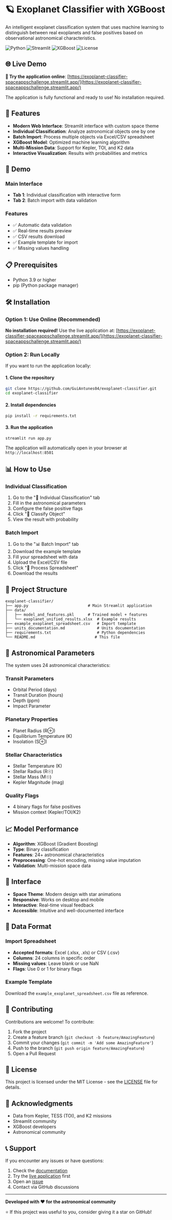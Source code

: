 # 🪐 Exoplanet Classifier with XGBoost

An intelligent exoplanet classification system that uses machine learning to distinguish between real exoplanets and false positives based on observational astronomical characteristics.

![Python](https://img.shields.io/badge/Python-3.9+-blue.svg)
![Streamlit](https://img.shields.io/badge/Streamlit-1.28+-red.svg)
![XGBoost](https://img.shields.io/badge/XGBoost-Latest-green.svg)
![License](https://img.shields.io/badge/License-MIT-yellow.svg)

## 🌐 Live Demo

**🚀 Try the application online**: [https://exoplanet-classifier-spaceappschallenge.streamlit.app/](https://exoplanet-classifier-spaceappschallenge.streamlit.app/)

The application is fully functional and ready to use! No installation required.

## 🌟 Features

- **Modern Web Interface**: Streamlit interface with custom space theme
- **Individual Classification**: Analyze astronomical objects one by one
- **Batch Import**: Process multiple objects via Excel/CSV spreadsheet
- **XGBoost Model**: Optimized machine learning algorithm
- **Multi-Mission Data**: Support for Kepler, TOI, and K2 data
- **Interactive Visualization**: Results with probabilities and metrics

## 🚀 Demo

### Main Interface
- **Tab 1**: Individual classification with interactive form
- **Tab 2**: Batch import with data validation

### Features
- ✅ Automatic data validation
- ✅ Real-time results preview
- ✅ CSV results download
- ✅ Example template for import
- ✅ Missing values handling

## 📋 Prerequisites

- Python 3.9 or higher
- pip (Python package manager)

## 🛠️ Installation

### Option 1: Use Online (Recommended)
**No installation required!** Use the live application at: [https://exoplanet-classifier-spaceappschallenge.streamlit.app/](https://exoplanet-classifier-spaceappschallenge.streamlit.app/)

### Option 2: Run Locally
If you want to run the application locally:

#### 1. Clone the repository
```bash
git clone https://github.com/GuiAntunes04/exoplanet-classifier.git
cd exoplanet-classifier
```

#### 2. Install dependencies
```bash
pip install -r requirements.txt
```

#### 3. Run the application
```bash
streamlit run app.py
```

The application will automatically open in your browser at `http://localhost:8501`

## 📊 How to Use

### Individual Classification
1. Go to the "🔬 Individual Classification" tab
2. Fill in the astronomical parameters
3. Configure the false positive flags
4. Click "🚀 Classify Object"
5. View the result with probability

### Batch Import
1. Go to the "📊 Batch Import" tab
2. Download the example template
3. Fill your spreadsheet with data
4. Upload the Excel/CSV file
5. Click "🚀 Process Spreadsheet"
6. Download the results

## 📁 Project Structure

```
exoplanet-classifier/
├── app.py                          # Main Streamlit application
├── data/
│   ├── model_and_features.pkl      # Trained model + features
│   └── exoplanet_unified_results.xlsx  # Example results
├── example_exoplanet_spreadsheet.csv   # Import template
├── units_documentation.md              # Units documentation
├── requirements.txt                    # Python dependencies
└── README.md                          # This file
```

## 🔬 Astronomical Parameters

The system uses 24 astronomical characteristics:

### Transit Parameters
- Orbital Period (days)
- Transit Duration (hours)
- Depth (ppm)
- Impact Parameter

### Planetary Properties
- Planet Radius (R⊕)
- Equilibrium Temperature (K)
- Insolation (S⊕)

### Stellar Characteristics
- Stellar Temperature (K)
- Stellar Radius (R☉)
- Stellar Mass (M☉)
- Kepler Magnitude (mag)

### Quality Flags
- 4 binary flags for false positives
- Mission context (Kepler/TOI/K2)

## 📈 Model Performance

- **Algorithm**: XGBoost (Gradient Boosting)
- **Type**: Binary classification
- **Features**: 24+ astronomical characteristics
- **Preprocessing**: One-hot encoding, missing value imputation
- **Validation**: Multi-mission space data

## 🎨 Interface

- **Space Theme**: Modern design with star animations
- **Responsive**: Works on desktop and mobile
- **Interactive**: Real-time visual feedback
- **Accessible**: Intuitive and well-documented interface

## 📝 Data Format

### Import Spreadsheet
- **Accepted formats**: Excel (.xlsx, .xls) or CSV (.csv)
- **Columns**: 24 columns in specific order
- **Missing values**: Leave blank or use NaN
- **Flags**: Use 0 or 1 for binary flags

### Example Template
Download the `example_exoplanet_spreadsheet.csv` file as reference.

## 🤝 Contributing

Contributions are welcome! To contribute:

1. Fork the project
2. Create a feature branch (`git checkout -b feature/AmazingFeature`)
3. Commit your changes (`git commit -m 'Add some AmazingFeature'`)
4. Push to the branch (`git push origin feature/AmazingFeature`)
5. Open a Pull Request

## 📄 License

This project is licensed under the MIT License - see the [LICENSE](LICENSE) file for details.

## 🙏 Acknowledgments

- Data from Kepler, TESS (TOI), and K2 missions
- Streamlit community
- XGBoost developers
- Astronomical community

## 📞 Support

If you encounter any issues or have questions:

1. Check the [documentation](units_documentation.md)
2. Try the [live application](https://exoplanet-classifier-spaceappschallenge.streamlit.app/) first
3. Open an [issue](https://github.com/GuiAntunes04/exoplanet-classifier/issues)
4. Contact via GitHub discussions

---

**Developed with ❤️ for the astronomical community**

⭐ If this project was useful to you, consider giving it a star on GitHub!
